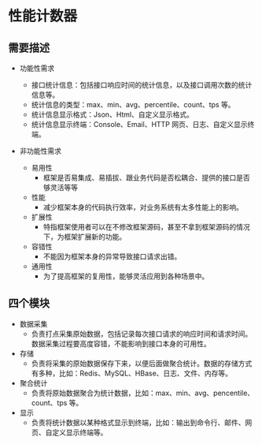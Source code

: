 # 性能计数器

## 需要描述

- 功能性需求
    - 接口统计信息：包括接口响应时间的统计信息，以及接口调用次数的统计信息等。
    - 统计信息的类型：max、min、avg、percentile、count、tps 等。
    - 统计信息显示格式：Json、Html、自定义显示格式。
    - 统计信息显示终端：Console、Email、HTTP 网页、日志、自定义显示终端。
 
 - 非功能性需求
    - 易用性
        - 框架是否易集成、易插拔、跟业务代码是否松耦合、提供的接口是否够灵活等等
    - 性能
        - 减少框架本身的代码执行效率，对业务系统有太多性能上的影响。
    - 扩展性
        - 特指框架使用者可以在不修改框架源码，甚至不拿到框架源码的情况下，为框架扩展新的功能。
    - 容错性
        - 不能因为框架本身的异常导致接口请求出错。
    - 通用性
        - 为了提高框架的复用性，能够灵活应用到各种场景中。
    
    
## 四个模块

- 数据采集
    - 负责打点采集原始数据，包括记录每次接口请求的响应时间和请求时间。数据采集过程要高度容错，不能影响到接口本身的可用性。
- 存储
    - 负责将采集的原始数据保存下来，以便后面做聚合统计。数据的存储方式有多种，比如：Redis、MySQL、HBase、日志、文件、内存等。
- 聚合统计
    - 负责将原始数据聚合为统计数据，比如：max、min、avg、pencentile、count、tps 等。
- 显示
    - 负责将统计数据以某种格式显示到终端，比如：输出到命令行、邮件、网页、自定义显示终端等。
